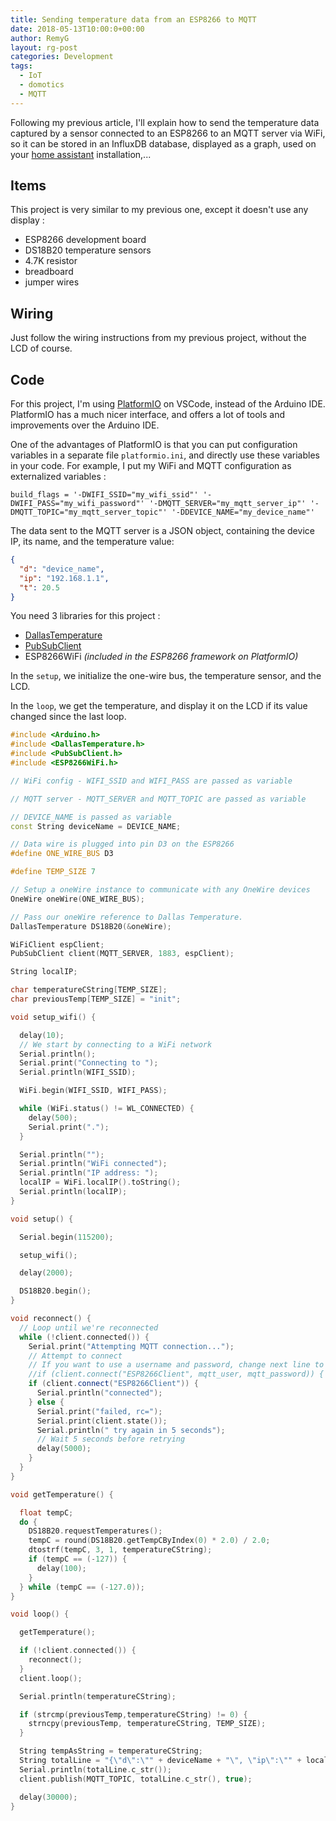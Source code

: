 ```yaml
---
title: Sending temperature data from an ESP8266 to MQTT
date: 2018-05-13T10:00:0+00:00
author: RemyG
layout: rg-post
categories: Development
tags:
  - IoT
  - domotics
  - MQTT
---
```


Following my previous article, I'll explain how to send the temperature data captured by a sensor connected to an ESP8266 to an MQTT server via WiFi, so it can be stored in an InfluxDB database, displayed as a graph, used on your [home assistant](https://www.home-assistant.io/) installation,...

<!--more-->

## Items

This project is very similar to my previous one, except it doesn't use any display :

* ESP8266 development board
* DS18B20 temperature sensors
* 4.7K resistor
* breadboard
* jumper wires

## Wiring

Just follow the wiring instructions from my previous project, without the LCD of course.

## Code

For this project, I'm using [PlatformIO](https://platformio.org/) on VSCode, instead of the Arduino IDE. PlatformIO has a much nicer interface, and offers a lot of tools and improvements over the Arduino IDE.

One of the advantages of PlatformIO is that you can put configuration variables in a separate file ```platformio.ini```, and directly use these variables in your code. For example, I put my WiFi and MQTT configuration as externalized variables :

```
build_flags = '-DWIFI_SSID="my_wifi_ssid"' '-DWIFI_PASS="my_wifi_password"' '-DMQTT_SERVER="my_mqtt_server_ip"' '-DMQTT_TOPIC="my_mqtt_server_topic"' '-DDEVICE_NAME="my_device_name"'
```

The data sent to the MQTT server is a JSON object, containing the device IP, its name, and the temperature value:

```json
{
  "d": "device_name",
  "ip": "192.168.1.1",
  "t": 20.5
}
```

You need 3 libraries for this project :

* [DallasTemperature](https://github.com/milesburton/Arduino-Temperature-Control-Library)
* [PubSubClient](https://github.com/knolleary/pubsubclient.git)
* ESP8266WiFi *(included in the ESP8266 framework on PlatformIO)*

In the ```setup```, we initialize the one-wire bus, the temperature sensor, and the LCD.

In the ```loop```, we get the temperature, and display it on the LCD if its value changed since the last loop.

```cpp
#include <Arduino.h>
#include <DallasTemperature.h>
#include <PubSubClient.h>
#include <ESP8266WiFi.h>

// WiFi config - WIFI_SSID and WIFI_PASS are passed as variable

// MQTT server - MQTT_SERVER and MQTT_TOPIC are passed as variable

// DEVICE_NAME is passed as variable
const String deviceName = DEVICE_NAME;

// Data wire is plugged into pin D3 on the ESP8266
#define ONE_WIRE_BUS D3

#define TEMP_SIZE 7

// Setup a oneWire instance to communicate with any OneWire devices
OneWire oneWire(ONE_WIRE_BUS);

// Pass our oneWire reference to Dallas Temperature.
DallasTemperature DS18B20(&oneWire);

WiFiClient espClient;
PubSubClient client(MQTT_SERVER, 1883, espClient);

String localIP;

char temperatureCString[TEMP_SIZE];
char previousTemp[TEMP_SIZE] = "init";

void setup_wifi() {

  delay(10);
  // We start by connecting to a WiFi network
  Serial.println();
  Serial.print("Connecting to ");
  Serial.println(WIFI_SSID);

  WiFi.begin(WIFI_SSID, WIFI_PASS);

  while (WiFi.status() != WL_CONNECTED) {
    delay(500);
    Serial.print(".");
  }

  Serial.println("");
  Serial.println("WiFi connected");
  Serial.println("IP address: ");
  localIP = WiFi.localIP().toString();
  Serial.println(localIP);
}

void setup() {

  Serial.begin(115200);

  setup_wifi();

  delay(2000);

  DS18B20.begin();
}

void reconnect() {
  // Loop until we're reconnected
  while (!client.connected()) {
    Serial.print("Attempting MQTT connection...");
    // Attempt to connect
    // If you want to use a username and password, change next line to
    //if (client.connect("ESP8266Client", mqtt_user, mqtt_password)) {
    if (client.connect("ESP8266Client")) {
      Serial.println("connected");
    } else {
      Serial.print("failed, rc=");
      Serial.print(client.state());
      Serial.println(" try again in 5 seconds");
      // Wait 5 seconds before retrying
      delay(5000);
    }
  }
}

void getTemperature() {

  float tempC;
  do {
    DS18B20.requestTemperatures();
    tempC = round(DS18B20.getTempCByIndex(0) * 2.0) / 2.0;
    dtostrf(tempC, 3, 1, temperatureCString);
    if (tempC == (-127)) {
      delay(100);
    }
  } while (tempC == (-127.0));
}

void loop() {

  getTemperature();

  if (!client.connected()) {
    reconnect();
  }
  client.loop();

  Serial.println(temperatureCString);

  if (strcmp(previousTemp,temperatureCString) != 0) {
    strncpy(previousTemp, temperatureCString, TEMP_SIZE);
  }

  String tempAsString = temperatureCString;
  String totalLine = "{\"d\":\"" + deviceName + "\", \"ip\":\"" + localIP + "\", \"t\":" + tempAsString + "}";
  Serial.println(totalLine.c_str());
  client.publish(MQTT_TOPIC, totalLine.c_str(), true);

  delay(30000);
}   
```
